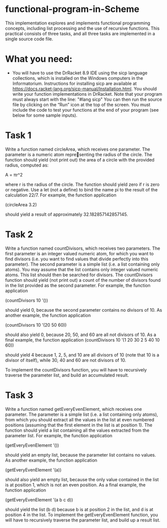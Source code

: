 # functional-program-in-Scheme
This implementation explores and implements functional programming concepts, including list processing and the use of recursive functions. This practical consists of three tasks, and all three tasks are implemented in a single source code file.


# What you need:
- You will have to use the DrRacket 8.9 IDE using the sicp language collections, which is installed on the Windows computers in the Informatorium. Instructions for installing sicp are available at https://docs.racket-lang.org/sicp-manual/Installation.html. You should write your function implementations
  in DrRacket. Note that your program must always start with the line:
  "#lang sicp"
You can then run the source file by clicking on the “Run” icon at the top of the screen. You must include the code to test your functions at the end of your program (see below for some sample inputs).

# Task 1
Write a function named circleArea, which receives one parameter. The parameter is a numeric atom representing the radius of the circle. The function should yield (not print out) the area of a circle with the provided
radius, computed as:

A = πr^2

where r is the radius of the circle. The function should yield zero if r is zero or negative. Use a let (not a define) to bind the name pi to the result of the calculation 22/7.
For example, the function application

(circleArea 3.2)

should yield a result of approximately 32.182857142857145.

# Task 2
Write a function named countDivisors, which receives two parameters. The first parameter is an integer
valued numeric atom, for which you want to find divisors (i.e. you want to find values that divide perfectly into
this parameter). The second parameter is a simple list (i.e. a list containing only atoms). You may assume
that the list contains only integer valued numeric atoms. This list should then be searched for divisors. The
countDivisors function should yield (not print out) a count of the number of divisors found in the list provided
as the second parameter.
For example, the function application

(countDivisors 10 ’())

should yield 0, because the second parameter contains no divisors of 10. As another example, the function
application

(countDivisors 10 ’(20 50 60))

should also yield 0, because 20, 50, and 60 are all not divisors of 10. As a final example, the function application
(countDivisors 10 ’(1 20 30 2 5 40 10 60))

should yield 4 because 1, 2, 5, and 10 are all divisors of 10 (note that 10 is a divisor of itself), while 30, 40 and
60 are not divisors of 10.

To implement the countDivisors function, you will have to recursively traverse the parameter list, and build
an accumulated result.


# Task 3
Write a function named getEveryEvenElement, which receives one parameter. The parameter is a simple list
(i.e. a list containing only atoms), from which you should extract all the values in the list at even numbered
positions (assuming that the first element in the list is at position 1). The function should yield a list containing
all the values extracted from the parameter list.
For example, the function application

(getEveryEvenElement ’())

should yield an empty list, because the parameter list contains no values. As another example, the function
application

(getEveryEvenElement ’(a))

should also yield an empty list, because the only value contained in the list is at position 1, which is not an
even position. As a final example, the function application

(getEveryEvenElement ’(a b c d))

should yield the list (b d) because b is at position 2 in the list, and d is at position 4 in the list.
To implement the getEveryEvenElement function, you will have to recursively traverse the parameter list,
and build up a result list.
